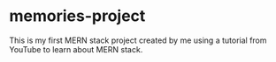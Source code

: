 # memories-project
This is my first MERN stack project created by me using a tutorial from YouTube to learn about MERN stack. 
